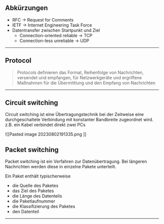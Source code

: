 
## Abkürzungen


- RFC $\rightarrow$ Request for Comments
- IETF $\rightarrow$ Internet Engineering Task Force
- Datentransfer zwischen Startpunkt und Ziel
	- Connection-oriented reliable $\rightarrow$ TCP
	- Connection-less unreliable $\rightarrow$ UDP

---
## Protocol

>Protocols definieren das Format, Reihenfolge von Nachrichten, versendet und empfangen, für Netzwerkgeräte und ergriffene Maßnahmen für die Übermittlung und den Empfang von Nachrichten

---

## Circuit switching

Circuit switching ist eine Übertragungstechnik bei der Zeitweise eine durchgeschaltete Verbindung mit konstanter Bandbreite zugeordnet wird. z.B. ein Kabel verbindet direkt zwei PCs

![[Pasted image 20230802191335.png ]]

## Packet switching

Packet switching ist ein Verfahren zur Datenübertragung. Bei längeren Nachrichten werden diese in einzelne Pakete unterteilt.

Ein Paket enthält typischerweise
- die Quelle des Paketes
- das Ziel des Paketes
- die Länge des Datenteils
- die Paketlaufnummer
- die Klassifizierung des Paketes 
- den Datenteil

---
